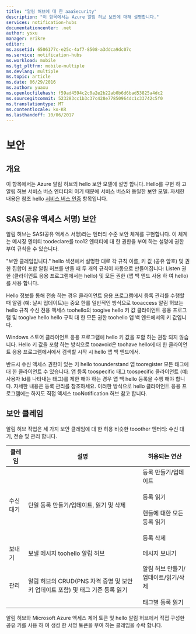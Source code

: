 ```yaml
---
title: "알림 허브에 대 한 aaaSecurity"
description: "이 항목에서는 Azure 알림 허브 보안에 대해 설명합니다."
services: notification-hubs
documentationcenter: .net
author: ysxu
manager: erikre
editor: 
ms.assetid: 6506177c-e25c-4af7-8508-a3ddca9dc07c
ms.service: notification-hubs
ms.workload: mobile
ms.tgt_pltfrm: mobile-multiple
ms.devlang: multiple
ms.topic: article
ms.date: 06/29/2016
ms.author: yuaxu
ms.openlocfilehash: f59ad4594c2c0a2e2b22ab0b6d6bad53825a4dc2
ms.sourcegitcommit: 523283cc1b3c37c428e77850964dc1c33742c5f0
ms.translationtype: MT
ms.contentlocale: ko-KR
ms.lasthandoff: 10/06/2017
---
```

# <a name="security"></a>보안
## <a name="overview"></a>개요
이 항목에서는 Azure 알림 허브의 hello 보안 모델에 설명 합니다. Hello를 구현 하 고 알림 허브 서비스 버스 엔터티의 이기 때문에 서비스 버스와 동일한 보안 모델. 자세한 내용은 참조 hello [서비스 버스 인증](https://msdn.microsoft.com/library/azure/dn155925.aspx) 항목입니다.

## <a name="shared-access-signature-security-sas"></a>SAS(공유 액세스 서명) 보안
알림 허브는 SAS(공유 액세스 서명)라는 엔터티 수준 보안 체계를 구현합니다. 이 체계는 메시징 엔터티 toodeclare를 too12 엔터티에 대 한 권한을 부여 하는 설명에 권한 부여 규칙을 수 있습니다.

"보안 클레임입니다." hello 섹션에서 설명한 대로 각 규칙 이름, 키 값 (공유 암호) 및 권한 집합이 포함 알림 허브를 만들 때 두 개의 규칙이 자동으로 만들어집니다: Listen 권한 (클라이언트 응용 프로그램에서는 hello) 및 모든 권한 (앱 백 엔드 사용 하 여 hello)를 사용 합니다.

Hello 정보를 통해 전송 하는 경우 클라이언트 응용 프로그램에서 등록 관리를 수행할 때 알림 (예: 날씨 업데이트)는 중요 한를 일반적인 방식으로 tooaccess 알림 허브는 hello 규칙 수신 전용 액세스 toohello의 toogive hello 키 값 클라이언트 응용 프로그램 및 toogive hello hello 규칙 대 한 모든 권한 toohello 앱 백 엔드에서의 키 값입니다.

Windows 스토어 클라이언트 응용 프로그램에 hello 키 값을 포함 하는 권장 되지 않습니다. Hello 키 값을 포함 하는 방식으로 tooavoid은 toohave hello에 대 한 클라이언트 응용 프로그램에서에서 검색할 시작 시 hello 앱 백 엔드에서.

반드시 수신 액세스 권한이 있는 키 hello toounderstand 앱 tooregister 모든 태그에 대 한 클라이언트 수 있습니다. 앱 등록 toospecific 태그 toospecific 클라이언트 (예: 사용자 Id를 나타내는 태그)를 제한 해야 하는 경우 앱 백 hello 등록을 수행 해야 합니다. 자세한 내용은 등록 관리를 참조하세요. 이러한 방식으로 hello 클라이언트 응용 프로그램에는 하지도 직접 액세스 tooNotification 허브 참고 합니다.

## <a name="security-claims"></a>보안 클레임
알림 허브 작업은 세 가지 보안 클레임에 대 한 허용 비슷한 tooother 엔터티: 수신 대기, 전송 및 관리 합니다.

| 클레임 | 설명 | 허용되는 연산 |
| --- | --- | --- |
| 수신 대기 |단일 등록 만들기/업데이트, 읽기 및 삭제 |등록 만들기/업데이트<br><br>등록 읽기<br><br>핸들에 대한 모든 등록 읽기<br><br>등록 삭제 |
| 보내기 |보낼 메시지 toohello 알림 허브 |메시지 보내기 |
| 관리 |알림 허브의 CRUD(PNS 자격 증명 및 보안 키 업데이트 포함) 및 태그 기준 등록 읽기 |알림 허브 만들기/업데이트/읽기/삭제<br><br>태그별 등록 읽기 |

알림 허브와 Microsoft Azure 액세스 제어 토큰 및 hello 알림 허브에서 직접 구성한 공유 키를 사용 하 여 생성 한 서명 토큰을 부여 하는 클레임을 수락 합니다.


